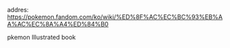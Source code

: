 addres: <https://pokemon.fandom.com/ko/wiki/%ED%8F%AC%EC%BC%93%EB%AA%AC%EC%8A%A4%ED%84%B0>

pkemon Illustrated book
